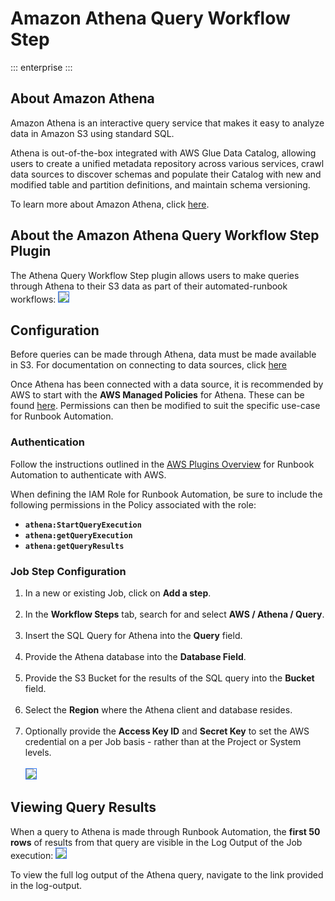 # Amazon Athena Query Workflow Step

::: enterprise
:::

## About Amazon Athena

Amazon Athena is an interactive query service that makes it easy to analyze data in Amazon S3 using standard SQL.

Athena is out-of-the-box integrated with AWS Glue Data Catalog, allowing users to create a unified metadata repository across various services, 
crawl data sources to discover schemas and populate their Catalog with new and modified table and partition definitions, and maintain schema versioning.

To learn more about Amazon Athena, click [here](https://aws.amazon.com/athena).

## About the Amazon Athena Query Workflow Step Plugin

The Athena Query Workflow Step plugin allows users to make queries through Athena to their S3 data as part of their automated-runbook workflows:
<img style='border:1px solid #327af6' src="/assets/img/aws-athena-job-step-config.png" /><br>

## Configuration

Before queries can be made through Athena, data must be made available in S3. For documentation on connecting to data sources, click [here](https://docs.aws.amazon.com/athena/latest/ug/work-with-data-stores.html)

Once Athena has been connected with a data source, it is recommended by AWS to start with the **AWS Managed Policies** for Athena.  These can be found [here](https://docs.aws.amazon.com/athena/latest/ug/managed-policies.html).
Permissions can then be modified to suit the specific use-case for Runbook Automation.

### Authentication
Follow the instructions outlined in the [AWS Plugins Overview](/manual/plugins/aws-plugins-overview.md) for Runbook Automation to authenticate with AWS.

When defining the IAM Role for Runbook Automation, be sure to include the following permissions in the Policy associated with the role:

* **`athena:StartQueryExecution`**
* **`athena:getQueryExecution`**
* **`athena:getQueryResults`**

### Job Step Configuration

1. In a new or existing Job, click on **Add a step**.<br><br>
2. In the **Workflow Steps** tab, search for and select **AWS / Athena / Query**.<br><br>
3. Insert the SQL Query for Athena into the **Query** field.<br><br>
4. Provide the Athena database into the **Database Field**.<br><br>
5. Provide the S3 Bucket for the results of the SQL query into the **Bucket** field.<br><br>
6. Select the **Region** where the Athena client and database resides.<br><br>
7. Optionally provide the **Access Key ID** and **Secret Key** to set the AWS credential on a per Job basis - rather than at the Project or System levels.<br><br>
<img style='border:1px solid #327af6' src="/assets/img/aws-athena-job-step-config.png" /><br>

## Viewing Query Results

When a query to Athena is made through Runbook Automation, the **first 50 rows** of results from that query are visible in the Log Output of the Job execution:
<img style='border:1px solid #327af6' src="/assets/img/aws-athena-output.png" /><br>

To view the full log output of the Athena query, navigate to the link provided in the log-output.